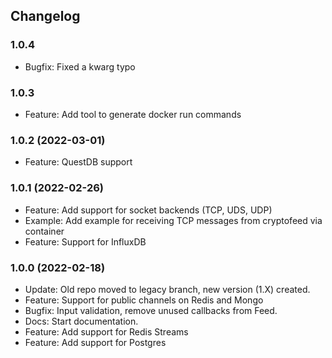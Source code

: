 ## Changelog

### 1.0.4
  * Bugfix: Fixed a kwarg typo

### 1.0.3
  * Feature: Add tool to generate docker run commands

### 1.0.2 (2022-03-01)
  * Feature: QuestDB support

### 1.0.1 (2022-02-26)
  * Feature: Add support for socket backends (TCP, UDS, UDP)
  * Example: Add example for receiving TCP messages from cryptofeed via container
  * Feature: Support for InfluxDB

### 1.0.0 (2022-02-18)
  * Update: Old repo moved to legacy branch, new version (1.X) created.
  * Feature: Support for public channels on Redis and Mongo
  * Bugfix: Input validation, remove unused callbacks from Feed.
  * Docs: Start documentation.
  * Feature: Add support for Redis Streams
  * Feature: Add support for Postgres
